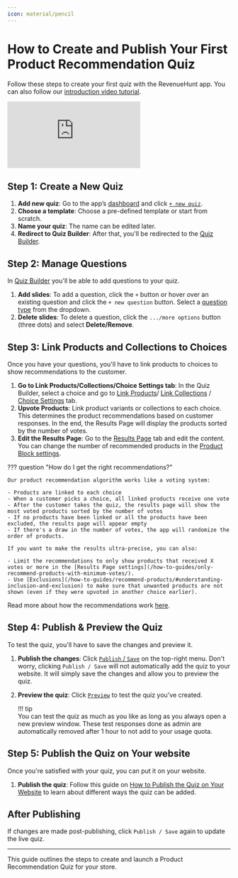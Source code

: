 ```yaml
---
icon: material/pencil
---
```



# How to Create and Publish Your First Product Recommendation Quiz

Follow these steps to create your first quiz with the RevenueHunt app. You can also follow our [introduction video tutorial](/tutorials/getting-started/).

<div class="videoWrapper">
<iframe src="https://www.youtube.com/embed/UMCpGlbjrUA?si=ftq73J4rFKtW_yGr" frameborder="0" allow="accelerometer; autoplay; clipboard-write; encrypted-media; gyroscope; picture-in-picture" allowfullscreen></iframe>
</div>

## Step 1: Create a New Quiz

1. **Add new quiz**: Go to the app’s [dashboard](/reference/dashboard/) and click [`+ new quiz`](/reference/dashboard/#new-quiz).
2. **Choose a template**: Choose a pre-defined template or start from scratch.
3. **Name your quiz**: The name can be edited later.
4. **Redirect to Quiz Builder**: After that, you'll be redirected to the [Quiz Builder](/reference/quiz-builder/).

## Step 2: Manage Questions

In [Quiz Builder](/reference/quiz-builder/) you'll be able to add questions to your quiz.

1. **Add slides**: To add a question, click the `+` button or hover over an existing question and click the `+ new question` button. Select a [question type](/reference/quiz-builder/questions/#question-types) from the dropdown.
2. **Delete slides**: To delete a question, click the `.../more options` button (three dots) and select **Delete/Remove**.

## Step 3: Link Products and Collections to Choices

Once you have your questions, you'll have to link products to choices to show recommendations to the customer.

1. **Go to Link Products/Collections/Choice Settings tab**: In the Quiz Builder, select a choice and go to [Link Products](/reference/quiz-builder/link-products/)/ [Link Collections](/reference/quiz-builder/link-collections/) / [Choice Settings](/reference/quiz-builder/questions/#choice-settings) tab.
2. **Upvote Products**: Link product variants or collections to each choice. This determines the product recommendations based on customer responses. In the end, the Results Page will display the products sorted by the number of votes.
3. **Edit the Results Page**: Go to the [Results Page](/reference/quiz-builder/results-page/) tab and edit the content. You can change the number of recommended products in the [Product Block settings](/reference/quiz-builder/questions/#block-settings).

??? question "How do I get the right recommendations?"

    Our product recommendation algorithm works like a voting system:

    - Products are linked to each choice
    - When a customer picks a choice, all linked products receive one vote
    - After the customer takes the quiz, the results page will show the most voted products sorted by the number of votes
    - If no products have been linked or all the products have been excluded, the results page will appear empty
    - If there's a draw in the number of votes, the app will randomize the order of products.

    If you want to make the results ultra-precise, you can also:

    - Limit the recommendations to only show products that received X votes or more in the [Results Page settings](/how-to-guides/only-recommend-products-with-minimum-votes/).
    - Use [Exclusions](/how-to-guides/recommend-products/#understanding-inclusion-and-exclusion) to make sure that unwanted products are not shown (even if they were upvoted in another choice earlier).

Read more about how the recommendations work [here](/how-to-guides/recommend-products/).

## Step 4: Publish & Preview the Quiz

To test the quiz, you'll have to save the changes and preview it.

1. **Publish the changes**: Click [`Publish` / `Save`](/reference/quiz-builder/questions/) on the top-right menu. Don't worry, clicking `Publish / Save` will not automatically add the quiz to your website. It will simply save the changes and allow you to preview the quiz.
2. **Preview the quiz**: Click [`Preview`](/reference/quiz-builder/questions/) to test the quiz you've created. 

    !!! tip    
        You can test the quiz as much as you like as long as you always open a new preview window. These test responses done as admin are automatically removed after 1 hour to not add to your usage quota.

## Step 5: Publish the Quiz on Your website

Once you're satisfied with your quiz, you can put it on your website. 

1. **Publish the quiz**: Follow this guide on [How to Publish the Quiz on Your Website](/how-to-guides/publish-quiz/) to learn about different ways the quiz can be added.

## After Publishing

If changes are made post-publishing, click `Publish / Save` again to update the live quiz.

---
This guide outlines the steps to create and launch a Product Recommendation Quiz for your store.